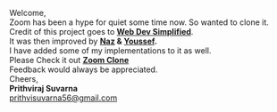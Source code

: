 Welcome,<br>
Zoom has been a hype for quiet some time now. So wanted to clone it.
Credit of this project goes to <b><a href="https://www.youtube.com/watch?v=DvlyzDZDEq4">Web Dev Simplified<a/></b>.<br>
It was then improved by <b><a href="https://www.instagram.com/nazdumanskyy/">Naz</a> & <a href="https://www.instagram.com/youcef.dev/">Youssef</a>.</b><br>
I have added some of my implementations to it as well.<br>
Please Check it out <a href="https://intense-forest-30530.herokuapp.com/"><b>Zoom Clone</b></a><br>
Feedback would always be appreciated.<br>
Cheers,<br>
<b>Prithviraj Suvarna</b><br>
prithvisuvarna56@gmail.com

